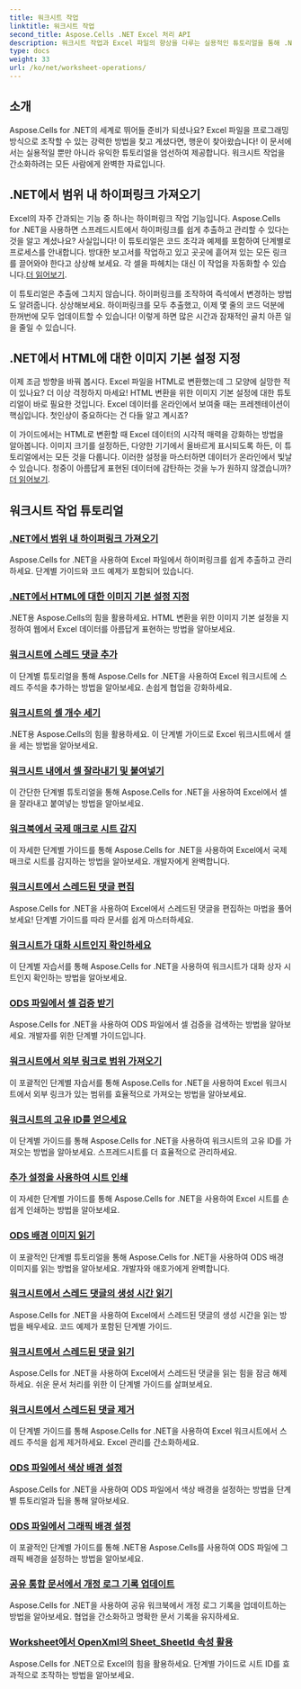 ```yaml
---
title: 워크시트 작업
linktitle: 워크시트 작업
second_title: Aspose.Cells .NET Excel 처리 API
description: 워크시트 작업과 Excel 파일의 향상을 다루는 실용적인 튜토리얼을 통해 .NET용 Aspose.Cells의 모든 잠재력을 활용해 보세요.
type: docs
weight: 33
url: /ko/net/worksheet-operations/
---
```

## 소개

Aspose.Cells for .NET의 세계로 뛰어들 준비가 되셨나요? Excel 파일을 프로그래밍 방식으로 조작할 수 있는 강력한 방법을 찾고 계셨다면, 행운이 찾아왔습니다! 이 문서에서는 실용적일 뿐만 아니라 유익한 튜토리얼을 엄선하여 제공합니다. 워크시트 작업을 간소화하려는 모든 사람에게 완벽한 자료입니다.

## .NET에서 범위 내 하이퍼링크 가져오기

 Excel의 자주 간과되는 기능 중 하나는 하이퍼링크 작업 기능입니다. Aspose.Cells for .NET을 사용하면 스프레드시트에서 하이퍼링크를 쉽게 추출하고 관리할 수 있다는 것을 알고 계셨나요? 사실입니다! 이 튜토리얼은 코드 조각과 예제를 포함하여 단계별로 프로세스를 안내합니다. 방대한 보고서를 작업하고 있고 곳곳에 흩어져 있는 모든 링크를 끌어와야 한다고 상상해 보세요. 각 셀을 파헤치는 대신 이 작업을 자동화할 수 있습니다.[더 읽어보기](./get-hyperlinks-in-a-range/).

이 튜토리얼은 추출에 그치지 않습니다. 하이퍼링크를 조작하여 즉석에서 변경하는 방법도 알려줍니다. 상상해보세요. 하이퍼링크를 모두 추출했고, 이제 몇 줄의 코드 덕분에 한꺼번에 모두 업데이트할 수 있습니다! 이렇게 하면 많은 시간과 잠재적인 골치 아픈 일을 줄일 수 있습니다.

## .NET에서 HTML에 대한 이미지 기본 설정 지정

이제 조금 방향을 바꿔 봅시다. Excel 파일을 HTML로 변환했는데 그 모양에 실망한 적이 있나요? 더 이상 걱정하지 마세요! HTML 변환을 위한 이미지 기본 설정에 대한 튜토리얼이 바로 필요한 것입니다. Excel 데이터를 온라인에서 보여줄 때는 프레젠테이션이 핵심입니다. 첫인상이 중요하다는 건 다들 알고 계시죠?

이 가이드에서는 HTML로 변환할 때 Excel 데이터의 시각적 매력을 강화하는 방법을 알아봅니다. 이미지 크기를 설정하든, 다양한 기기에서 올바르게 표시되도록 하든, 이 튜토리얼에서는 모든 것을 다룹니다. 이러한 설정을 마스터하면 데이터가 온라인에서 빛날 수 있습니다. 청중이 아름답게 표현된 데이터에 감탄하는 것을 누가 원하지 않겠습니까?[더 읽어보기](./setting-image-preferences-for-html/).

## 워크시트 작업 튜토리얼
### [.NET에서 범위 내 하이퍼링크 가져오기](./get-hyperlinks-in-a-range/)
Aspose.Cells for .NET을 사용하여 Excel 파일에서 하이퍼링크를 쉽게 추출하고 관리하세요. 단계별 가이드와 코드 예제가 포함되어 있습니다.
### [.NET에서 HTML에 대한 이미지 기본 설정 지정](./setting-image-preferences-for-html/)
.NET용 Aspose.Cells의 힘을 활용하세요. HTML 변환을 위한 이미지 기본 설정을 지정하여 웹에서 Excel 데이터를 아름답게 표현하는 방법을 알아보세요.
### [워크시트에 스레드 댓글 추가](./add-threaded-comments/)
이 단계별 튜토리얼을 통해 Aspose.Cells for .NET을 사용하여 Excel 워크시트에 스레드 주석을 추가하는 방법을 알아보세요. 손쉽게 협업을 강화하세요.
### [워크시트의 셀 개수 세기](./count-cells/)
.NET용 Aspose.Cells의 힘을 활용하세요. 이 단계별 가이드로 Excel 워크시트에서 셀을 세는 방법을 알아보세요.
### [워크시트 내에서 셀 잘라내기 및 붙여넣기](./cut-and-paste-cells/)
이 간단한 단계별 튜토리얼을 통해 Aspose.Cells for .NET을 사용하여 Excel에서 셀을 잘라내고 붙여넣는 방법을 알아보세요.
### [워크북에서 국제 매크로 시트 감지](./detect-international-macro-sheet/)
이 자세한 단계별 가이드를 통해 Aspose.Cells for .NET을 사용하여 Excel에서 국제 매크로 시트를 감지하는 방법을 알아보세요. 개발자에게 완벽합니다.
### [워크시트에서 스레드된 댓글 편집](./edit-threaded-comments/)
Aspose.Cells for .NET을 사용하여 Excel에서 스레드된 댓글을 편집하는 마법을 풀어보세요! 단계별 가이드를 따라 문서를 쉽게 마스터하세요.
### [워크시트가 대화 시트인지 확인하세요](./check-dialog-sheet/)
이 단계별 자습서를 통해 Aspose.Cells for .NET을 사용하여 워크시트가 대화 상자 시트인지 확인하는 방법을 알아보세요.
### [ODS 파일에서 셀 검증 받기](./get-cell-validation-ods/)
Aspose.Cells for .NET을 사용하여 ODS 파일에서 셀 검증을 검색하는 방법을 알아보세요. 개발자를 위한 단계별 가이드입니다.
### [워크시트에서 외부 링크로 범위 가져오기](./get-range-with-external-links/)
이 포괄적인 단계별 자습서를 통해 Aspose.Cells for .NET을 사용하여 Excel 워크시트에서 외부 링크가 있는 범위를 효율적으로 가져오는 방법을 알아보세요.
### [워크시트의 고유 ID를 얻으세요](./get-worksheet-id/)
이 단계별 가이드를 통해 Aspose.Cells for .NET을 사용하여 워크시트의 고유 ID를 가져오는 방법을 알아보세요. 스프레드시트를 더 효율적으로 관리하세요.
### [추가 설정을 사용하여 시트 인쇄](./print-sheet-with-settings/)
이 자세한 단계별 가이드를 통해 Aspose.Cells for .NET을 사용하여 Excel 시트를 손쉽게 인쇄하는 방법을 알아보세요.
### [ODS 배경 이미지 읽기](./read-ods-background/)
이 포괄적인 단계별 튜토리얼을 통해 Aspose.Cells for .NET을 사용하여 ODS 배경 이미지를 읽는 방법을 알아보세요. 개발자와 애호가에게 완벽합니다.
### [워크시트에서 스레드 댓글의 생성 시간 읽기](./read-threaded-comment-created-time/)
Aspose.Cells for .NET을 사용하여 Excel에서 스레드된 댓글의 생성 시간을 읽는 방법을 배우세요. 코드 예제가 포함된 단계별 가이드.
### [워크시트에서 스레드된 댓글 읽기](./read-threaded-comments/)
Aspose.Cells for .NET을 사용하여 Excel에서 스레드된 댓글을 읽는 힘을 잠금 해제하세요. 쉬운 문서 처리를 위한 이 단계별 가이드를 살펴보세요.
### [워크시트에서 스레드된 댓글 제거](./remove-threaded-comments/)
이 단계별 가이드를 통해 Aspose.Cells for .NET을 사용하여 Excel 워크시트에서 스레드 주석을 쉽게 제거하세요. Excel 관리를 간소화하세요.
### [ODS 파일에서 색상 배경 설정](./set-ods-colored-background/)
Aspose.Cells for .NET을 사용하여 ODS 파일에서 색상 배경을 설정하는 방법을 단계별 튜토리얼과 팁을 통해 알아보세요.
### [ODS 파일에서 그래픽 배경 설정](./set-ods-graphic-background/)
이 포괄적인 단계별 가이드를 통해 .NET용 Aspose.Cells를 사용하여 ODS 파일에 그래픽 배경을 설정하는 방법을 알아보세요.
### [공유 통합 문서에서 개정 로그 기록 업데이트](./update-revision-log-history/)
Aspose.Cells for .NET을 사용하여 공유 워크북에서 개정 로그 기록을 업데이트하는 방법을 알아보세요. 협업을 간소화하고 명확한 문서 기록을 유지하세요.
### [Worksheet에서 OpenXml의 Sheet_SheetId 속성 활용](./utilize-sheet-sheetid-property/)
Aspose.Cells for .NET으로 Excel의 힘을 활용하세요. 단계별 가이드로 시트 ID를 효과적으로 조작하는 방법을 알아보세요.